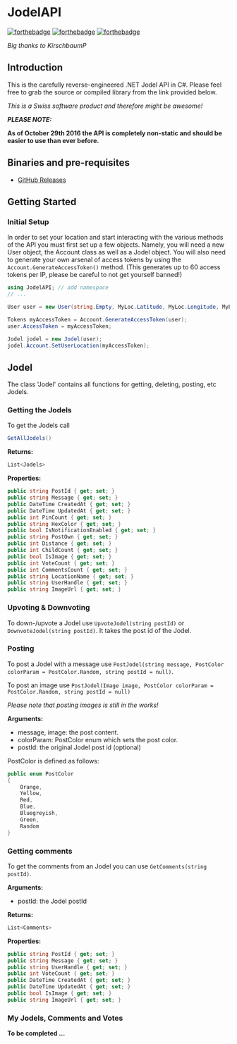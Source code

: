 # JodelAPI
[![forthebadge](http://forthebadge.com/images/badges/built-with-swag.svg)](http://forthebadge.com)
[![forthebadge](http://forthebadge.com/images/badges/gluten-free.svg)](http://forthebadge.com)
[![forthebadge](http://forthebadge.com/images/badges/certified-snoop-lion.svg)](http://forthebadge.com)

*Big thanks to KirschbaumP*
## Introduction

This is the carefully reverse-engineered .NET Jodel API in C#. Please feel free to grab the source or compiled library from the link provided below.

*This is a Swiss software product and therefore might be awesome!*

***PLEASE NOTE:***

**As of October 29th 2016 the API is completely non-static and should be easier to use than ever before.**

## Binaries and pre-requisites
* [GitHub Releases](https://github.com/ioncodes/JodelAPI/releases/latest)

## Getting Started

### Initial Setup
In order to set your location and start interacting with the various methods of the API you must first set up a few objects.
Namely, you will need a new User object, the Account class as well as a Jodel object. You will also need to generate your
own arsenal of access tokens by using the ```Account.GenerateAccessToken()``` method. (This generates up to 60 access tokens per IP, please be careful to not get yourself banned!)

```csharp
using JodelAPI; // add namespace
// ...

User user = new User(string.Empty, MyLoc.Latitude, MyLoc.Longitude, MyLoc.CountryCode, MyLoc.City);

Tokens myAccessToken = Account.GenerateAccessToken(user);
user.AccessToken = myAccessToken;

Jodel jodel = new Jodel(user);
jodel.Account.SetUserLocation(myAccessToken);
```

## Jodel
The class 'Jodel' contains all functions for getting, deleting, posting, etc Jodels.

### Getting the Jodels
To get the Jodels call 
```csharp
GetAllJodels()
```

**Returns:**
```csharp
List<Jodels>
```

**Properties:**
```csharp
public string PostId { get; set; }
public string Message { get; set; }
public DateTime CreatedAt { get; set; }
public DateTime UpdatedAt { get; set; }
public int PinCount { get; set; }
public string HexColor { get; set; }
public bool IsNotificationEnabled { get; set; }
public string PostOwn { get; set; }
public int Distance { get; set; }
public int ChildCount { get; set; }
public bool IsImage { get; set; }
public int VoteCount { get; set; }
public int CommentsCount { get; set; }
public string LocationName { get; set; }
public string UserHandle { get; set; }
public string ImageUrl { get; set; }
```

### Upvoting & Downvoting
To down-/upvote a Jodel use ```UpvoteJodel(string postId)``` or ```DownvoteJodel(string postId)```.
It takes the post id of the Jodel.

### Posting
To post a Jodel with a message use
```PostJodel(string message, PostColor colorParam = PostColor.Random, string postId = null)```.

To post an image use 
```PostJodel(Image image, PostColor colorParam = PostColor.Random, string postId = null)```

*Please note that posting images is still in the works!*

**Arguments:**
* message, image: the post content.
* colorParam: PostColor enum which sets the post color.
* postId: the original Jodel post id (optional)

PostColor is defined as follows:
```csharp
public enum PostColor
{
    Orange,
    Yellow,
    Red,
    Blue,
    Bluegreyish,
    Green,
    Random
}
```

### Getting comments
To get the comments from an Jodel you can use ```GetComments(string postId)```.

**Arguments:**
* postId: the Jodel postId

**Returns:**
```csharp
List<Comments>
```

**Properties:**

```csharp
public string PostId { get; set; }
public string Message { get; set; }
public string UserHandle { get; set; }
public int VoteCount { get; set; }
public DateTime CreatedAt { get; set; }
public DateTime UpdatedAt { get; set; }
public bool IsImage { get; set; }
public string ImageUrl { get; set; }
```

### My Jodels, Comments and Votes

**To be completed ...**
